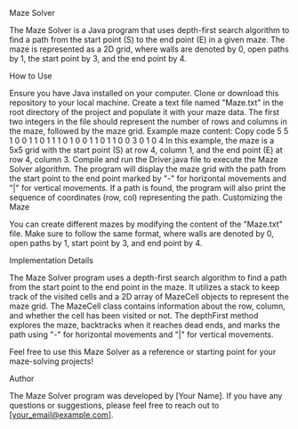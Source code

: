 Maze Solver

The Maze Solver is a Java program that uses depth-first search algorithm to find a path from the start point (S) to the end point (E) in a given maze. The maze is represented as a 2D grid, where walls are denoted by 0, open paths by 1, the start point by 3, and the end point by 4.

How to Use

Ensure you have Java installed on your computer.
Clone or download this repository to your local machine.
Create a text file named "Maze.txt" in the root directory of the project and populate it with your maze data. The first two integers in the file should represent the number of rows and columns in the maze, followed by the maze grid.
Example maze content:
Copy code
5 5
1 0 0 1 1
0 1 1 1 0
1 0 0 1 1
0 1 1 0 0
3 0 1 0 4
In this example, the maze is a 5x5 grid with the start point (S) at row 4, column 1, and the end point (E) at row 4, column 3.
Compile and run the Driver.java file to execute the Maze Solver algorithm.
The program will display the maze grid with the path from the start point to the end point marked by "-" for horizontal movements and "|" for vertical movements.
If a path is found, the program will also print the sequence of coordinates (row, col) representing the path.
Customizing the Maze

You can create different mazes by modifying the content of the "Maze.txt" file. Make sure to follow the same format, where walls are denoted by 0, open paths by 1, start point by 3, and end point by 4.

Implementation Details

The Maze Solver program uses a depth-first search algorithm to find a path from the start point to the end point in the maze. It utilizes a stack to keep track of the visited cells and a 2D array of MazeCell objects to represent the maze grid. The MazeCell class contains information about the row, column, and whether the cell has been visited or not. The depthFirst method explores the maze, backtracks when it reaches dead ends, and marks the path using "-" for horizontal movements and "|" for vertical movements.

Feel free to use this Maze Solver as a reference or starting point for your maze-solving projects!

Author

The Maze Solver program was developed by [Your Name]. If you have any questions or suggestions, please feel free to reach out to [your_email@example.com].
